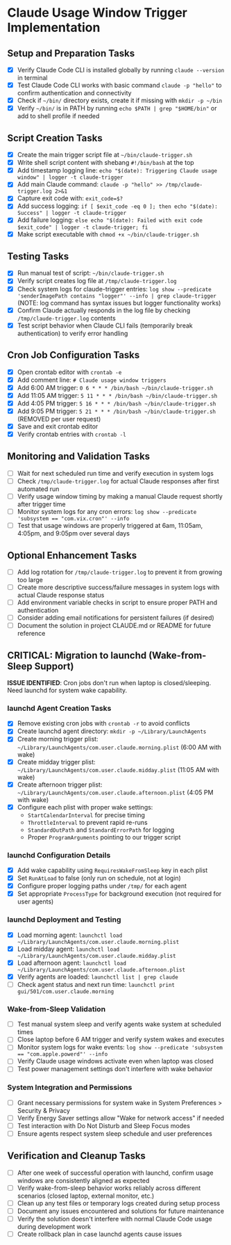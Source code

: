 # Claude Usage Window Trigger Implementation

## Setup and Preparation Tasks

- [x] Verify Claude Code CLI is installed globally by running `claude --version` in terminal
- [x] Test Claude Code CLI works with basic command `claude -p "hello"` to confirm authentication and connectivity
- [x] Check if `~/bin/` directory exists, create it if missing with `mkdir -p ~/bin`
- [x] Verify `~/bin/` is in PATH by running `echo $PATH | grep "$HOME/bin"` or add to shell profile if needed

## Script Creation Tasks

- [x] Create the main trigger script file at `~/bin/claude-trigger.sh`
- [x] Write shell script content with shebang `#!/bin/bash` at the top
- [x] Add timestamp logging line: `echo "$(date): Triggering Claude usage window" | logger -t claude-trigger`
- [x] Add main Claude command: `claude -p "hello" >> /tmp/claude-trigger.log 2>&1`
- [x] Capture exit code with: `exit_code=$?`
- [x] Add success logging: `if [ $exit_code -eq 0 ]; then echo "$(date): Success" | logger -t claude-trigger`
- [x] Add failure logging: `else echo "$(date): Failed with exit code $exit_code" | logger -t claude-trigger; fi`
- [x] Make script executable with `chmod +x ~/bin/claude-trigger.sh`

## Testing Tasks

- [x] Run manual test of script: `~/bin/claude-trigger.sh`
- [x] Verify script creates log file at `/tmp/claude-trigger.log`
- [x] Check system logs for claude-trigger entries: `log show --predicate 'senderImagePath contains "logger"' --info | grep claude-trigger` (NOTE: log command has syntax issues but logger functionality works)
- [x] Confirm Claude actually responds in the log file by checking `/tmp/claude-trigger.log` contents
- [x] Test script behavior when Claude CLI fails (temporarily break authentication) to verify error handling

## Cron Job Configuration Tasks

- [x] Open crontab editor with `crontab -e`
- [x] Add comment line: `# Claude usage window triggers`
- [x] Add 6:00 AM trigger: `0 6 * * * /bin/bash ~/bin/claude-trigger.sh`
- [x] Add 11:05 AM trigger: `5 11 * * * /bin/bash ~/bin/claude-trigger.sh`
- [x] Add 4:05 PM trigger: `5 16 * * * /bin/bash ~/bin/claude-trigger.sh`
- [x] Add 9:05 PM trigger: `5 21 * * * /bin/bash ~/bin/claude-trigger.sh` (REMOVED per user request)
- [x] Save and exit crontab editor
- [x] Verify crontab entries with `crontab -l`

## Monitoring and Validation Tasks

- [ ] Wait for next scheduled run time and verify execution in system logs
- [ ] Check `/tmp/claude-trigger.log` for actual Claude responses after first automated run
- [ ] Verify usage window timing by making a manual Claude request shortly after trigger time
- [ ] Monitor system logs for any cron errors: `log show --predicate 'subsystem == "com.vix.cron"' --info`
- [ ] Test that usage windows are properly triggered at 6am, 11:05am, 4:05pm, and 9:05pm over several days

## Optional Enhancement Tasks

- [ ] Add log rotation for `/tmp/claude-trigger.log` to prevent it from growing too large
- [ ] Create more descriptive success/failure messages in system logs with actual Claude response status
- [ ] Add environment variable checks in script to ensure proper PATH and authentication
- [ ] Consider adding email notifications for persistent failures (if desired)
- [ ] Document the solution in project CLAUDE.md or README for future reference

## CRITICAL: Migration to launchd (Wake-from-Sleep Support)

**ISSUE IDENTIFIED**: Cron jobs don't run when laptop is closed/sleeping. Need launchd for system wake capability.

### launchd Agent Creation Tasks

- [x] Remove existing cron jobs with `crontab -r` to avoid conflicts
- [x] Create launchd agent directory: `mkdir -p ~/Library/LaunchAgents`
- [x] Create morning trigger plist: `~/Library/LaunchAgents/com.user.claude.morning.plist` (6:00 AM with wake)
- [x] Create midday trigger plist: `~/Library/LaunchAgents/com.user.claude.midday.plist` (11:05 AM with wake)  
- [x] Create afternoon trigger plist: `~/Library/LaunchAgents/com.user.claude.afternoon.plist` (4:05 PM with wake)
- [x] Configure each plist with proper wake settings:
  - `StartCalendarInterval` for precise timing
  - `ThrottleInterval` to prevent rapid re-runs
  - `StandardOutPath` and `StandardErrorPath` for logging
  - Proper `ProgramArguments` pointing to our trigger script

### launchd Configuration Details

- [x] Add wake capability using `RequiresWakeFromSleep` key in each plist
- [x] Set `RunAtLoad` to false (only run on schedule, not at login)
- [x] Configure proper logging paths under `/tmp/` for each agent
- [x] Set appropriate `ProcessType` for background execution (not required for user agents)

### launchd Deployment and Testing

- [x] Load morning agent: `launchctl load ~/Library/LaunchAgents/com.user.claude.morning.plist`
- [x] Load midday agent: `launchctl load ~/Library/LaunchAgents/com.user.claude.midday.plist`
- [x] Load afternoon agent: `launchctl load ~/Library/LaunchAgents/com.user.claude.afternoon.plist`
- [x] Verify agents are loaded: `launchctl list | grep claude`
- [ ] Check agent status and next run time: `launchctl print gui/501/com.user.claude.morning`

### Wake-from-Sleep Validation

- [ ] Test manual system sleep and verify agents wake system at scheduled times
- [ ] Close laptop before 6 AM trigger and verify system wakes and executes
- [ ] Monitor system logs for wake events: `log show --predicate 'subsystem == "com.apple.powerd"' --info`
- [ ] Verify Claude usage windows activate even when laptop was closed
- [ ] Test power management settings don't interfere with wake behavior

### System Integration and Permissions

- [ ] Grant necessary permissions for system wake in System Preferences > Security & Privacy
- [ ] Verify Energy Saver settings allow "Wake for network access" if needed
- [ ] Test interaction with Do Not Disturb and Sleep Focus modes
- [ ] Ensure agents respect system sleep schedule and user preferences

## Verification and Cleanup Tasks

- [ ] After one week of successful operation with launchd, confirm usage windows are consistently aligned as expected
- [ ] Verify wake-from-sleep behavior works reliably across different scenarios (closed laptop, external monitor, etc.)
- [ ] Clean up any test files or temporary logs created during setup process
- [ ] Document any issues encountered and solutions for future maintenance
- [ ] Verify the solution doesn't interfere with normal Claude Code usage during development work
- [ ] Create rollback plan in case launchd agents cause issues